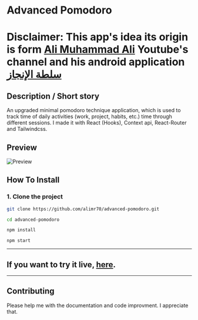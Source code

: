 # Advanced Pomodoro

# Disclaimer: This app's idea its origin is form [Ali Muhammad Ali](https://www.youtube.com/user/flashawy) Youtube's channel and his android application [سلطة الإنجاز](https://www.youtube.com/watch?v=5qqMSWysowY)

## Description / Short story

An upgraded minimal pomodoro technique application, which is used to track time of daily activities (work, project, habits, etc.) time through different sessions. I made it with React (Hooks), Context api, React-Router and Tailwindcss.

## Preview

![Preview](preview.gif)

## How To Install

### 1. Clone the project

```bash
git clone https://github.com/alimr70/advanced-pomodoro.git

cd advanced-pomodoro

npm install

npm start
```

<hr>

## If you want to try it live, [here](https://advanced-pomodoro.netlify.app/).

<hr>

## Contributing

Please help me with the documentation and code improvment. I appreciate that.
